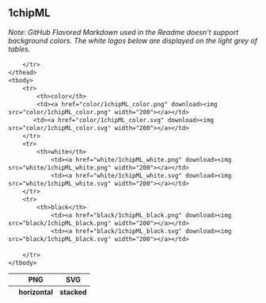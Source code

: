 ## 1chipML

*Note: GitHub Flavored Markdown used in the Readme doesn't support background colors. The white logos below are displayed on the light grey of tables.*

<table class="logos-table">
	<thead>
		<tr>
			<th></th>
			<th colspan="1">PNG</th>
			<th colspan="1">SVG</th>
		</tr>
		<tr>
			<th></th>
			<th>horizontal</th>
			<th>stacked</th>

		</tr>
	</thead>	
    <tbody>
		<tr>
			<th>color</th>
			<td><a href="color/1chipML_color.png" download><img src="color/1chipML_color.png" width="200"></a></td>
		   <td><a href="color/1chipML_color.svg" download><img src="color/1chipML_color.svg" width="200"></a></td>
		</tr>
		<tr>
			<th>white</th>
				<td><a href="white/1chipML_white.png" download><img src="white/1chipML_white.png" width="200"></a></td>
				<td><a href="white/1chipML_white.svg" download><img src="white/1chipML_white.svg" width="200"></a></td>
		</tr>
		<tr>
			<th>black</th>
				<td><a href="black/1chipML_black.png" download><img src="black/1chipML_black.png" width="200"></a></td>
				<td><a href="black/1chipML_black.svg" download><img src="black/1chipML_black.svg" width="200"></a></td>

		</tr>
	</tbody>	
</table>

